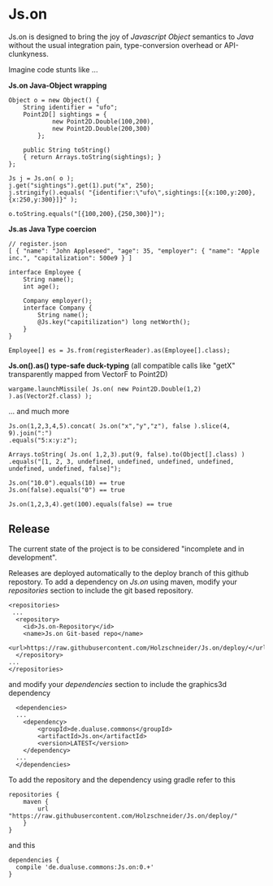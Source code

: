 # Js.on
Js.on is designed to bring the joy of *Javascript Object* semantics to *Java* without the usual integration pain, type-conversion overhead or API-clunkyness.

Imagine code stunts like ...


**Js.on Java-Object wrapping**
	
	Object o = new Object() {
		String identifier = "ufo";
		Point2D[] sightings = {
				new Point2D.Double(100,200),
				new Point2D.Double(200,300)
			};
			
		public String toString() 
		{ return Arrays.toString(sightings); }
	};
	
	Js j = Js.on( o );
	j.get("sightings").get(1).put("x", 250);
	j.stringify().equals( "{identifier:\"ufo\",sightings:[{x:100,y:200},{x:250,y:300}]}" );
	
	o.toString.equals("[{100,200},{250,300}]");


**Js.as Java Type coercion**

	// register.json
	[ { "name": "John Appleseed", "age": 35, "employer": { "name": "Apple inc.", "capitalization": 500e9 } ]
	
	interface Employee {
		String name();
		int age();
		
		Company employer();
		interface Company {
			String name();
			@Js.key("capitilization") long netWorth();
		}
	}
	
	Employee[] es = Js.from(registerReader).as(Employee[].class);


**Js.on().as() type-safe duck-typing** (all compatible calls like "getX" transparently mapped from VectorF to Point2D) 

	wargame.launchMissile( Js.on( new Point2D.Double(1,2) ).as(Vector2f.class) );

... and much more

	Js.on(1,2,3,4,5).concat( Js.on("x","y","z"), false ).slice(4, 9).join(":")
	.equals("5:x:y:z");
	
	Arrays.toString( Js.on( 1,2,3).put(9, false).to(Object[].class) )
	.equals("[1, 2, 3, undefined, undefined, undefined, undefined, undefined, undefined, false]");
	
	Js.on("10.0").equals(10) == true
	Js.on(false).equals("0") == true
	
	Js.on(1,2,3,4).get(100).equals(false) == true
	

Release
-------

The current state of the project is to be considered "incomplete and in development".

Releases are deployed automatically to the deploy branch of this github repostory. 
To add a dependency on *Js.on* using maven, modify your *repositories* section to include the git based repository.

	<repositories>
	 ...
	  <repository>
	    <id>Js.on-Repository</id>
	    <name>Js.on Git-based repo</name>
	    <url>https://raw.githubusercontent.com/Holzschneider/Js.on/deploy/</url>
	  </repository>
	...
	</repositories>
	
and modify your *dependencies* section to include the graphics3d dependency
 
	  <dependencies>
	  ...
	  	<dependency>
	  		<groupId>de.dualuse.commons</groupId>
	  		<artifactId>Js.on</artifactId>
	  		<version>LATEST</version>
	  	</dependency>
	  ...
	  </dependencies>


To add the repository and the dependency using gradle refer to this

	repositories {
	    maven {
	        url "https://raw.githubusercontent.com/Holzschneider/Js.on/deploy/"
	    }
	}

and this

	dependencies {
	  compile 'de.dualuse.commons:Js.on:0.+'
	}
